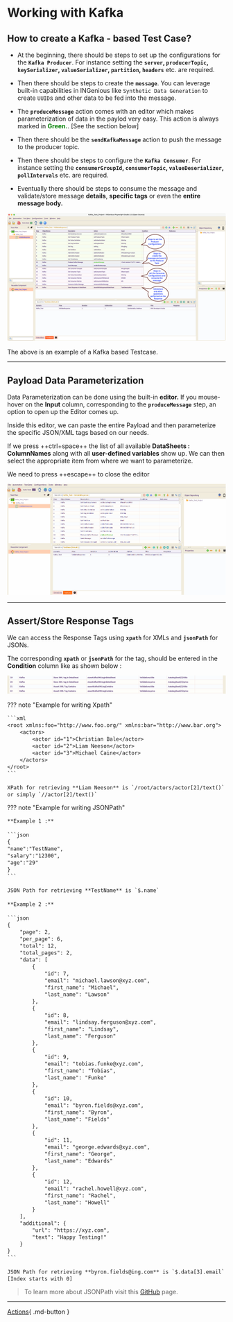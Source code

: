 # **Working with Kafka**

## How to create a Kafka - based Test Case?

* At the beginning, there should be steps to set up the configurations for the **`Kafka Producer`**. 
  For instance setting the **`server`, `producerTopic`, `keySerializer`, `valueSerializer`, `partition`, `headers`** etc. are required.

* Then there should be steps to create the **`message`**. You can leverage built-in capabilities in INGenious like `Synthetic Data Generation` to create `UUID`s and other data to be fed into the message.

* The **`produceMessage`** action comes with an editor which makes parameterization of data in the paylod very easy. This action is always marked in <span style="color:Green">**Green.**</span>. [See the section below]

* Then there should be the **`sendKafkaMessage`** action to push the message to the producer topic.

* Then there should be steps to configure the **`Kafka Consumer`**. 
  For instance setting the **`consumerGroupId`, `consumerTopic`, `valueDeserializer`, `pollIntervals`** etc. are required.

* Eventually there should be steps to consume the message and validate/store message **details**, **specific tags** or even the **entire message body.**


 ![kafka](../img/kafka/kafka.png "kafka")

 The above is an example of a Kafka based Testcase.


-------------------------------------


## Payload Data Parameterization


 Data Parameterization can be done using the built-in **editor.** If you mouse-hover on the **Input** column, corresponding to the **`produceMessage`** step, an option to open up the Editor comes up.

 Inside this editor, we can paste the entire Payload and then parameterize the specific JSON/XML tags based on our needs.

 If we press ++ctrl+space++ the list of all available **DataSheets : ColumnNames** along with all **user-defined variables** show up. We can then select the appropriate item from where we want to parameterize.

 We need to press ++escape++ to close the editor

 ![editor](../img/kafka/editor.gif "editor")
 

 -------------------------------------

## Assert/Store Response Tags

 We can access the Response Tags using **`xpath`** for XMLs and **`jsonPath`** for JSONs.

 The corresponding **`xpath`** or **`jsonPath`** for the tag, should be entered in the **Condition** column like as shown below :

 ![assertions](../img/kafka/assertions.png "assertions")

??? note "Example for writing Xpath"

    ```xml
    <root xmlns:foo="http://www.foo.org/" xmlns:bar="http://www.bar.org">
        <actors>
            <actor id="1">Christian Bale</actor>
            <actor id="2">Liam Neeson</actor>
            <actor id="3">Michael Caine</actor>
        </actors>
    </root>
    ```

    XPath for retrieving **Liam Neeson** is `/root/actors/actor[2]/text()` or simply `//actor[2]/text()`

??? note "Example for writing JSONPath"

    **Example 1 :**

    ```json
    { 
    "name":"TestName",
    "salary":"12300",
    "age":"29"
    }
    ```

    JSON Path for retrieving **TestName** is `$.name` 

    **Example 2 :**

    ```json
    {
        "page": 2,
        "per_page": 6,
        "total": 12,
        "total_pages": 2,
        "data": [
            {
                "id": 7,
                "email": "michael.lawson@xyz.com",
                "first_name": "Michael",
                "last_name": "Lawson"
            },
            {
                "id": 8,
                "email": "lindsay.ferguson@xyz.com",
                "first_name": "Lindsay",
                "last_name": "Ferguson"
            },
            {
                "id": 9,
                "email": "tobias.funke@xyz.com",
                "first_name": "Tobias",
                "last_name": "Funke"
            },
            {
                "id": 10,
                "email": "byron.fields@xyz.com",
                "first_name": "Byron",
                "last_name": "Fields"
            },
            {
                "id": 11,
                "email": "george.edwards@xyz.com",
                "first_name": "George",
                "last_name": "Edwards"
            },
            {
                "id": 12,
                "email": "rachel.howell@xyz.com",
                "first_name": "Rachel",
                "last_name": "Howell"
            }
        ],
        "additional": {
            "url": "https://xyz.com",
            "text": "Happy Testing!"
        }
    }
    ```

    JSON Path for retrieving **byron.fields@ing.com** is `$.data[3].email` [Index starts with 0]

>To learn more about JSONPath visit this [GitHub](https://github.com/json-path/JsonPath) page.

-------------------------------------




[Actions](../jms/queueActions.md){ .md-button }